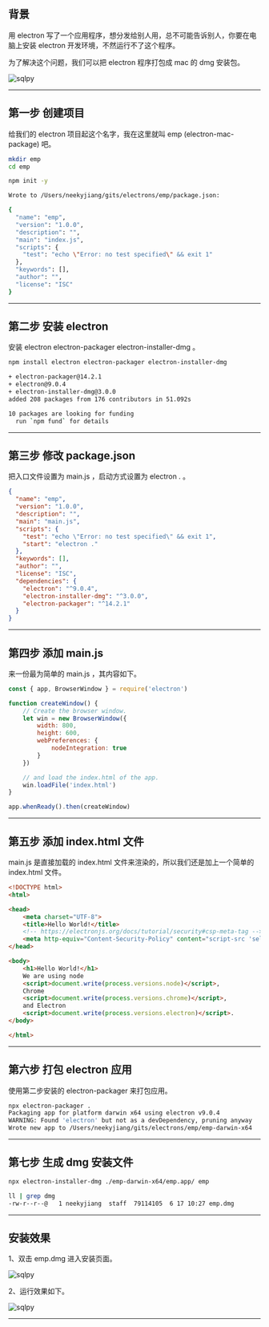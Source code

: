 ## 背景
用 electron 写了一个应用程序，想分发给别人用，总不可能告诉别人，你要在电脑上安装 electron 开发环境，不然运行不了这个程序。

为了解决这个问题，我们可以把 electron 程序打包成 mac 的 dmg 安装包。

![sqlpy](static/2020-25/sqlpy-electron-mac.jpg)


---

## 第一步 创建项目
给我们的 electron 项目起这个名字，我在这里就叫 emp (electron-mac-package) 吧。
```bash
mkdir emp
cd emp

npm init -y

Wrote to /Users/neekyjiang/gits/electrons/emp/package.json:

{
  "name": "emp",
  "version": "1.0.0",
  "description": "",
  "main": "index.js",
  "scripts": {
    "test": "echo \"Error: no test specified\" && exit 1"
  },
  "keywords": [],
  "author": "",
  "license": "ISC"
}
```

---

## 第二步 安装 electron
安装 electron electron-packager electron-installer-dmg 。
```bash
npm install electron electron-packager electron-installer-dmg

+ electron-packager@14.2.1
+ electron@9.0.4
+ electron-installer-dmg@3.0.0
added 208 packages from 176 contributors in 51.092s

10 packages are looking for funding
  run `npm fund` for details
```

---

## 第三步 修改 package.json 
把入口文件设置为 main.js ，启动方式设置为 electron . 。
```json
{
  "name": "emp",
  "version": "1.0.0",
  "description": "",
  "main": "main.js",
  "scripts": {
    "test": "echo \"Error: no test specified\" && exit 1",
    "start": "electron ."
  },
  "keywords": [],
  "author": "",
  "license": "ISC",
  "dependencies": {
    "electron": "^9.0.4",
    "electron-installer-dmg": "^3.0.0",
    "electron-packager": "^14.2.1"
  }
}

```

---

## 第四步 添加 main.js 
来一份最为简单的 main.js ，其内容如下。
```js
const { app, BrowserWindow } = require('electron')

function createWindow() {
    // Create the browser window.
    let win = new BrowserWindow({
        width: 800,
        height: 600,
        webPreferences: {
            nodeIntegration: true
        }
    })

    // and load the index.html of the app.
    win.loadFile('index.html')
}

app.whenReady().then(createWindow)
```

---

## 第五步 添加 index.html 文件
main.js 是直接加载的 index.html 文件来渲染的，所以我们还是加上一个简单的 index.html 文件。
```html
<!DOCTYPE html>
<html>

<head>
    <meta charset="UTF-8">
    <title>Hello World!</title>
    <!-- https://electronjs.org/docs/tutorial/security#csp-meta-tag -->
    <meta http-equiv="Content-Security-Policy" content="script-src 'self' 'unsafe-inline';" />
</head>

<body>
    <h1>Hello World!</h1>
    We are using node
    <script>document.write(process.versions.node)</script>,
    Chrome
    <script>document.write(process.versions.chrome)</script>,
    and Electron
    <script>document.write(process.versions.electron)</script>.
</body>

</html>
```

---

## 第六步 打包 electron 应用
使用第二步安装的 electron-packager  来打包应用。
```bash
npx electron-packager .
Packaging app for platform darwin x64 using electron v9.0.4
WARNING: Found 'electron' but not as a devDependency, pruning anyway
Wrote new app to /Users/neekyjiang/gits/electrons/emp/emp-darwin-x64
```

---

## 第七步 生成 dmg 安装文件
```bash
npx electron-installer-dmg ./emp-darwin-x64/emp.app/ emp

ll | grep dmg
-rw-r--r--@   1 neekyjiang  staff  79114105  6 17 10:27 emp.dmg
```

---

## 安装效果
1、双击 emp.dmg 进入安装页面。

![sqlpy](static/2020-25/sqlpy-installer.jpg)

2、运行效果如下。

![sqlpy](static/2020-25/sqlpy-electron-hello.jpg)

---